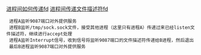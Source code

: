 [进程间如何传递fd](https://mp.weixin.qq.com/s/ts_qsUee6mUFv0FpykaOXQ)
[进程间传递文件描述符fd](https://www.cnblogs.com/aquester/p/9891633.html)

```text
 进程A监听9087端口对外提供服务
 进程B监听/tmp/sock.sock文件，接受其他进程（这里只有进程A）传递过来已经listen文件描述符，继续进行accept处理
 进程A监听Interrupt信号，收到信号将监听9087端口的文件描述符传递给B进程，然后退出
 最后B进程监听9087端口对外提供服务
```